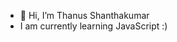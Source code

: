 - 👋 Hi, I’m Thanus Shanthakumar
- I am currently learning JavaScript :)
<!---
ShanthakumarThanus/ShanthakumarThanus is a ✨ special ✨ repository because its `README.md` (this file) appears on your GitHub profile.
You can click the Preview link to take a look at your changes.
--->
